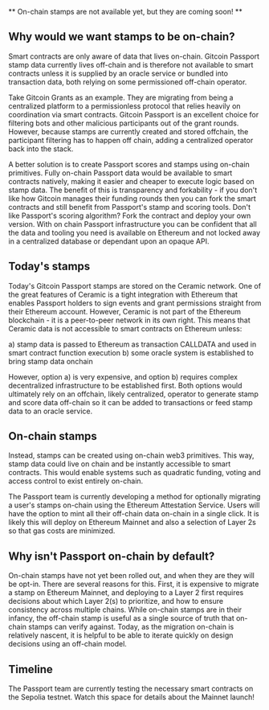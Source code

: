 ** On-chain stamps are not available yet, but they are coming soon! **

## Why would we want stamps to be on-chain?

Smart contracts are only aware of data that lives on-chain. Gitcoin Passport stamp data currently lives off-chain and is therefore not available to smart contracts unless it is supplied by an oracle service or bundled into transaction data, both relying on some permissioned off-chain operator.

Take Gitcoin Grants as an example. They are migrating from being a centralized platform to a permissionless protocol that relies heavily on coordination via smart contracts. Gitcoin Passport is an excellent choice for filtering bots and other malicious participants out of the grant rounds. However, because stamps are currently created and stored offchain, the participant filtering has to happen off chain, adding a centralized operator back into the stack.

A better solution is to create Passport scores and stamps using on-chain primitives. Fully on-chain Passport data would be available to smart contracts natively, making it easier and cheaper to execute logic based on stamp data. The benefit of this is transparency and forkability - if you don't like how 
Gitcoin manages their funding rounds then you can fork the smart contracts and still benefit from Passport's stamp and scoring tools. Don't like Passport's scoring algorithm? Fork the contract and deploy your own version. With on chain Passport infrastructure you can be confident that all the data and tooling you need is available on Ethereum and not locked away in a centralized database or dependant upon an opaque API.

## Today's stamps

Today's Gitcoin Passport stamps are stored on the Ceramic network. One of the great features of Ceramic is a tight integration with Ethereum that enables Passport holders to sign events and grant permissions straight from their Ethereum account. However, Ceramic is not part of the Ethereum blockchain - it is a peer-to-peer network in its own right. This means that Ceramic data is not accessible to smart contracts on Ethereum unless:

a) stamp data is passed to Ethereum as transaction CALLDATA and used in smart contract function execution 
b) some oracle system is established to bring stamp data onchain

However, option a) is very expensive, and option b) requires complex decentralized infrastructure to be established first. Both options would ultimately rely on an offchain, likely centralized, operator to generate stamp and score data off-chain so it can be added to transactions or feed stamp data to an oracle service.

## On-chain stamps

Instead, stamps can be created using on-chain web3 primitives. This way, stamp data could live on chain and be instantly accessible to smart contracts. This would enable systems such as quadratic funding, voting and access control to exist entirely on-chain.

The Passport team is currently developing a method for optionally migrating a user's stamps on-chain using the Ethereum Attestation Service. Users will have the option to mint all their off-chain data on-chain in a single click. It is likely this will deploy on Ethereum Mainnet and also a selection of Layer 2s 
so that gas costs are minimized.

## Why isn't Passport on-chain by default?

On-chain stamps have not yet been rolled out, and when they are they will be opt-in. There are several reasons for this. First, it is expensive to migrate a stamp on Ethereum Mainnet, and deploying to a Layer 2 first requires decisions about which Layer 2(s) to prioritize, and how to ensure consistency across multiple chains. While on-chain stamps are in their infancy, the off-chain stamp is useful as a single source of truth that on-chain stamps can verify against. Today, as the migration on-chain is relatively nascent, it is helpful to be able to iterate quickly on design decisions using an off-chain model. 

## Timeline

The Passport team are currently testing the necessary smart contracts on the Sepolia testnet. Watch this space for details about the Mainnet launch!